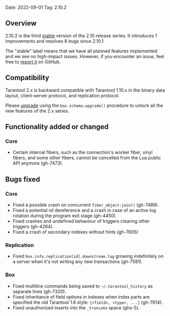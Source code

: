 Date: 2022-09-01
Tag: 2.10.2

## Overview

2.10.2 is the third [stable][release_policy] version of the 2.10 release
series. It introduces 1 improvements and resolves 8 bugs since
2.10.1.

The "stable" label means that we have all planned features implemented and we
see no high-impact issues. However, if you encounter an issue, feel free to
[report it][issues] on GitHub.

[release_policy]: https://www.tarantool.io/en/doc/latest/dev_guide/release_management/#release-policy
[issues]: https://github.com/tarantool/tarantool/issues

## Compatibility

Tarantool 2.x is backward compatible with Tarantool 1.10.x in the binary data
layout, client-server protocol, and replication protocol.

Please [upgrade][upgrade] using the `box.schema.upgrade()` procedure to unlock
all the new features of the 2.x series.

[upgrade]: https://www.tarantool.io/en/doc/latest/book/admin/upgrades/

## Functionality added or changed

### Core

* Certain internal fibers, such as the connection's worker fiber, vinyl fibers,
  and some other fibers, cannot be cancelled from the Lua public API
  anymore (gh-7473).

## Bugs fixed

### Core

* Fixed a possible crash on concurrent `fiber_object:join()` (gh-7489).
* Fixed a potential nil dereference and a crash in case of an active
  log rotation during the program exit stage (gh-4450).
* Fixed crashes and undefined behaviour of triggers clearing other triggers
  (gh-4264).
* Fixed a crash of secondary indexes without hints (gh-7605)

### Replication

* Fixed `box.info.replication[id].downstream.lag` growing indefinitely on a
  server when it's not writing any new transactions (gh-7581).

### Box

* Fixed multiline commands being saved to `~/.tarantool_history` as
  separate lines (gh-7320).
* Fixed inheritance of field options in indexes when index parts are
  specified the old Tarantool 1.6 style: `{<field>, <type>, ...}` (gh-7614).
* Fixed unauthorized inserts into the `_truncate` space (ghs-5).
